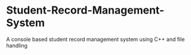 # Student-Record-Management-System
A console based student record management system using C++ and file handling
